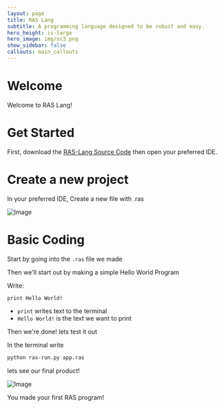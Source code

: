 ```yaml
---
layout: page
title: RAS Lang
subtitle: A programming language designed to be robust and easy.
hero_height: is-large
hero_image: img/sc3.png
show_sidebar: false
callouts: main_callouts
---
```


# Welcome
Welcome to RAS Lang!

# Get Started
First, download the [RAS-Lang Source Code](https://github.com/raeedalam/ras-lang/) then open your preferred IDE.

# Create a new project
In your preferred IDE, Create a new file with .ras

![Image](https://raeedalam.github.io/ras-lang/img/sc1.png)

# Basic Coding
Start by going into the `.ras` file we made

Then we'll start out by making a simple Hello World Program

Write:
```
print Hello World!
```
* `print` writes text to the terminal
* `Hello World!` is the text we want to print

Then we're done! lets test it out

In the terminal write

```bash
python ras-run.py app.ras
```
lets see our final product!

![Image](https://raeedalam.github.io/ras-lang/img/sc2.png)

You made your first RAS program!
